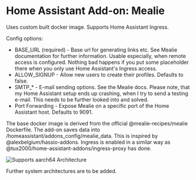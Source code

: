 # Home Assistant Add-on: Mealie

Uses custom built docker image. Supports Home Assistant Ingress.

Config options:
- BASE_URL (required) - Base url for generating links etc. See Mealie documentation for further information. Usable especially, when remote access is configured. Nothing bad happens if you put some placeholder there when you only use Home Assistant's Ingress access.
- ALLOW_SIGNUP - Allow new users to create their profiles. Defaults to false.
- SMTP_* - E-mail sending options. See the Mealie docs. Please note, that my Home Assistant setup ends up crashing, when I try to send a testing e-mail. This needs to be further looked into and solved.
- Port Forwarding - Expose Mealie on a specific port of the Home Assistant host. Defaults to 9091.

The base docker image is derived from the official @mealie-recipes/mealie Dockerfile. The add-on saves data into /homeassistant/addons_config/mealie_data. This is inspired by @alexbelgium/hassio-addons. Ingress is enabled in a similar way as @tux2000/home-assistant-addons/ingress-proxy has done.

![Supports aarch64 Architecture][aarch64-shield]
<!---![Supports amd64 Architecture][amd64-shield]
![Supports armhf Architecture][armhf-shield]
![Supports armv7 Architecture][armv7-shield]
![Supports i386 Architecture][i386-shield]-->

[aarch64-shield]: https://img.shields.io/badge/aarch64-yes-green.svg
<!---[amd64-shield]: https://img.shields.io/badge/amd64-yes-green.svg
[armhf-shield]: https://img.shields.io/badge/armhf-yes-green.svg
[armv7-shield]: https://img.shields.io/badge/armv7-yes-green.svg
[i386-shield]: https://img.shields.io/badge/i386-yes-green.svg-->

Further system architectures are to be added.
